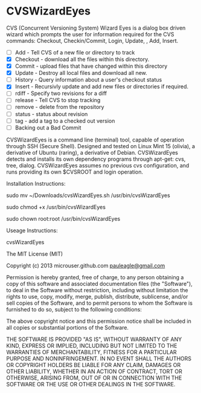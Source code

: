 CVSWizardEyes
=============

CVS (Concurrent Versioning System) Wizard Eyes is a dialog box driven wizard 
which prompts the user for information required for the CVS commands:
Checkout, Checkin/Commit, Login, Update, , Add, Insert.
- [ ] Add - Tell CVS of a new file or directory to track
- [x] Checkout - download all the files within this directory. 
- [x] Commit - upload files that have changed within this directory
- [x] Update - Destroy all local files and download all new.
- [ ] History - Query information about a user's checkout status
- [x] Insert - Recursivly update and add new files or directories if required.
- [ ] rdiff - Specify two revisions for a diff
- [ ] release - Tell CVS to stop tracking
- [ ] remove - delete from the repository
- [ ] status - status about revision
- [ ] tag - add a tag to a checked out version
- [ ] Backing out a Bad Commit

CVSWizardEyes is a command line (terminal) tool, capable of operation through SSH (Secure Shell).
Designed and tested on Linux Mint 15 (olivia), a derivative of Ubuntu (raring), a derivative of Debian.
CVSWizardEyes detects and installs its own dependency programs through apt-get: cvs, tree, dialog. 
CVSWizardEyes assumes no previous cvs configuration, and runs providing its own $CVSROOT and login operation. 


Installation Instructions:

  sudo mv ~/Downloads/cvsWizardEyes.sh /usr/bin/cvsWizardEyes
  
  sudo chmod +x /usr/bin/cvsWizardEyes
  
  sudo chown root:root /usr/bin/cvsWizardEyes
  
Useage Instructions: 

  cvsWizardEyes
  
  
  

  
  
The MIT License (MIT)

Copyright (c) 2013 microuser.github.com pauleagle@gmail.com

Permission is hereby granted, free of charge, to any person obtaining a copy
of this software and associated documentation files (the "Software"), to deal
in the Software without restriction, including without limitation the rights
to use, copy, modify, merge, publish, distribute, sublicense, and/or sell
copies of the Software, and to permit persons to whom the Software is
furnished to do so, subject to the following conditions:

The above copyright notice and this permission notice shall be included in
all copies or substantial portions of the Software.

THE SOFTWARE IS PROVIDED "AS IS", WITHOUT WARRANTY OF ANY KIND, EXPRESS OR
IMPLIED, INCLUDING BUT NOT LIMITED TO THE WARRANTIES OF MERCHANTABILITY,
FITNESS FOR A PARTICULAR PURPOSE AND NONINFRINGEMENT. IN NO EVENT SHALL THE
AUTHORS OR COPYRIGHT HOLDERS BE LIABLE FOR ANY CLAIM, DAMAGES OR OTHER
LIABILITY, WHETHER IN AN ACTION OF CONTRACT, TORT OR OTHERWISE, ARISING FROM,
OUT OF OR IN CONNECTION WITH THE SOFTWARE OR THE USE OR OTHER DEALINGS IN
THE SOFTWARE.
